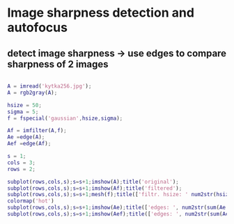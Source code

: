 
# Image sharpness detection and autofocus 

## detect image sharpness -> use edges to compare sharpness of 2 images

``` matlab

A = imread('kytka256.jpg');
A = rgb2gray(A);

hsize = 50; 
sigma = 5;
f = fspecial('gaussian',hsize,sigma);

Af = imfilter(A,f);
Ae =edge(A);
Aef =edge(Af);

s = 1;
cols = 3;
rows = 2;

subplot(rows,cols,s);s=s+1;imshow(A);title('original');
subplot(rows,cols,s);s=s+1;imshow(Af);title('filtered');
subplot(rows,cols,s);s=s+1;mesh(f);title(['filtr. hsize: ' num2str(hsize),', sigma: ' num2str(sigma)]);
colormap('hot')
subplot(rows,cols,s);s=s+1;imshow(Ae);title(['edges: ', num2str(sum(Ae(:))), ' px' ]);
subplot(rows,cols,s);s=s+1;imshow(Aef);title(['edges: ', num2str(sum(Aef(:))), ' px' ]);
```
